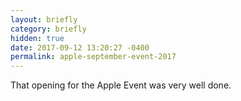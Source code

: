 ```yaml
---
layout: briefly
category: briefly
hidden: true
date: 2017-09-12 13:20:27 -0400
permalink: apple-september-event-2017
---
```


That opening for the Apple Event was very well done. 